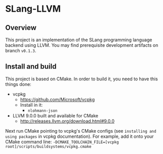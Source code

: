 ﻿# SLang-LLVM

## Overview

This project is an implementation of the SLang programming language backend using LLVM.
You may find prerequisite development artifacts on branch `v0.1.3`.

## Install and build

This project is based on CMake. In order to build it, you need to have this things done:
* vcpkg
    * https://github.com/Microsoft/vcpkg
	* Install in it:
	    * `nlohmann-json`
* LLVM 9.0.0 built and available for CMake
    * http://releases.llvm.org/download.html#9.0.0

Next run CMake pointing to vcpkg's CMake configs (see `installing and using packages` in vcpkg documentation).
For example, add it onto your CMake command line:
`-DCMAKE_TOOLCHAIN_FILE=[vcpkg root]/scripts/buildsystems/vcpkg.cmake`
